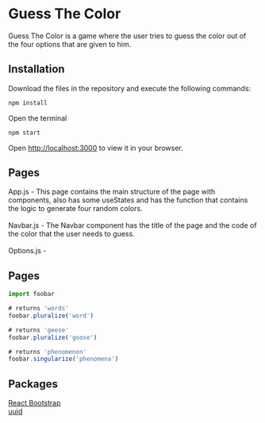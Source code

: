# Guess The Color

Guess The Color is a game where the user tries to guess the color out of the four options that are given to him. 

## Installation

Download the files in the repository and execute the following commands:


```bash
npm install
```
Open the terminal

```bash
npm start
```
Open [http://localhost:3000](http://localhost:3000) to view it in your browser.

## Pages

App.js - This page contains the main structure of the page with components, also has some useStates and has the function that contains the logic to generate four random colors.\
\
Navbar.js - The Navbar component has the title of the page and the code of the color that the user needs to guess. \
\
Options.js -

## Pages 

```javascript
import foobar

# returns 'words'
foobar.pluralize('word')

# returns 'geese'
foobar.pluralize('goose')

# returns 'phenomenon'
foobar.singularize('phenomena')
```

## Packages

[React Bootstrap](https://react-bootstrap.github.io/)\
[uuid](https://github.com/uuidjs/uuid)